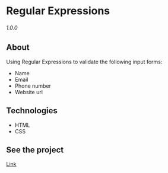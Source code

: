 # Regular Expressions
###### 1.0.0
## About
Using Regular Expressions to validate the following input forms:
* Name
* Email
* Phone number
* Website url 
## Technologies
* HTML
* CSS
## See the project
[Link](https://foxoter.github.io/regExp/)